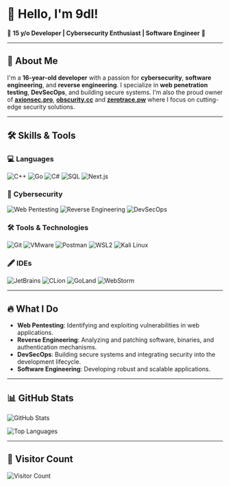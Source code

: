 # 👋 Hello, I'm 9dl!

🌟 **15 y/o Developer | Cybersecurity Enthusiast | Software Engineer** 🌟

---

## 🚀 About Me

I'm a **16-year-old developer** with a passion for **cybersecurity**, **software engineering**, and **reverse engineering**. I specialize in **web penetration testing**, **DevSecOps**, and building secure systems. I’m also the proud owner of **[axionsec.pro](https://axionsec.pro/)**, **[obscurity.cc](https://obscurity.cc/)** and **[zerotrace.pw](https://zerotrace.pw/)** where I focus on cutting-edge security solutions.

---

## 🛠️ Skills & Tools

### 💻 **Languages**
![C++](https://img.shields.io/badge/C++-00599C?style=for-the-badge&logo=c%2B%2B&logoColor=white)
![Go](https://img.shields.io/badge/Go-00ADD8?style=for-the-badge&logo=go&logoColor=white)
![C#](https://img.shields.io/badge/C%23-239120?style=for-the-badge&logo=c-sharp&logoColor=white)
![SQL](https://img.shields.io/badge/SQL-4479A1?style=for-the-badge&logo=mysql&logoColor=white)
![Next.js](https://img.shields.io/badge/Next.js-000000?style=for-the-badge&logo=next.js&logoColor=white)

### 🔐 **Cybersecurity**
![Web Pentesting](https://img.shields.io/badge/Web_Pentesting-2ECC71?style=for-the-badge)
![Reverse Engineering](https://img.shields.io/badge/Reverse_Engineering-FF6F61?style=for-the-badge)
![DevSecOps](https://img.shields.io/badge/DevSecOps-2496ED?style=for-the-badge)

### 🛠️ **Tools & Technologies**
![Git](https://img.shields.io/badge/Git-F05032?style=for-the-badge&logo=git&logoColor=white)
![VMware](https://img.shields.io/badge/VMware-607078?style=for-the-badge&logo=vmware&logoColor=white)
![Postman](https://img.shields.io/badge/Postman-FF6C37?style=for-the-badge&logo=postman&logoColor=white)
![WSL2](https://img.shields.io/badge/WSL2-4D4D4D?style=for-the-badge&logo=windows&logoColor=white)
![Kali Linux](https://img.shields.io/badge/Kali_Linux-557C94?style=for-the-badge&logo=kalilinux&logoColor=white)

### 🖋️ **IDEs**
![JetBrains](https://img.shields.io/badge/JetBrains-000000?style=for-the-badge&logo=jetbrains&logoColor=white)
![CLion](https://img.shields.io/badge/CLion-000000?style=for-the-badge&logo=clion&logoColor=white)
![GoLand](https://img.shields.io/badge/GoLand-000000?style=for-the-badge&logo=goland&logoColor=white)
![WebStorm](https://img.shields.io/badge/WebStorm-000000?style=for-the-badge&logo=webstorm&logoColor=white)

---

## 🔥 What I Do

- **Web Pentesting**: Identifying and exploiting vulnerabilities in web applications.
- **Reverse Engineering**: Analyzing and patching software, binaries, and authentication mechanisms.
- **DevSecOps**: Building secure systems and integrating security into the development lifecycle.
- **Software Engineering**: Developing robust and scalable applications.

---

## 📊 GitHub Stats

![GitHub Stats](https://github-readme-stats.vercel.app/api?username=9dl&show_icons=true&theme=radical)

![Top Languages](https://github-readme-stats.vercel.app/api/top-langs/?username=9dl&layout=compact&theme=radical)

---

## 👀 Visitor Count

![Visitor Count](https://profile-counter.glitch.me/9dl/count.svg)
